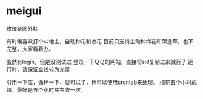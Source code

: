 meigui
======

玫瑰花园外挂

有时候喜欢打个斗地主，自动种花和收花
目前只支持主动种梅花和萍逢草，也不完整，大家看着办。

虽然有login，但是没测试过
登录一下ＱＱ的网站，直接将sid复制过来就行了
运行时，请保证金钱较为充足

引用一下库，循环一下，就可以了，也可以使用crontab来处理。
梅花五个小时成熟，最好是五个小时左右收一次。
